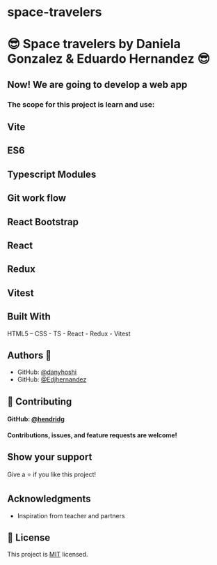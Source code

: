 # space-travelers
# 😎  Space travelers by Daniela Gonzalez & Eduardo Hernandez 😎

## Now! We are going to develop a web app 

### The scope for this project is learn and use:

## Vite
## ES6
## Typescript Modules
## Git work flow
## React Bootstrap
## React
## Redux
## Vitest

## Built With
HTML5 – CSS - TS - React - Redux - Vitest

## Authors 🤯

- GitHub: [@danyhoshi](https://github.com/danyhoshi)
- GitHub: [@Edjhernandez](https://github.com/Edjhernandez)

## 🤝 Contributing

#### GitHub: [@hendridg](https://github.com/hendridg)
#### Contributions, issues, and feature requests are welcome!

## Show your support

Give a ⭐️ if you like this project!

## Acknowledgments

- Inspiration from teacher and partners

## 📝 License

This project is [MIT](./MIT.md) licensed.

